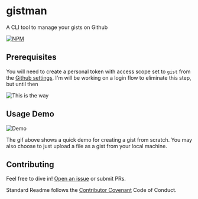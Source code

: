 # gistman

A CLI tool to manage your gists on Github

[![NPM](https://nodei.co/npm/gistman.png?compact=true)](https://npmjs.org/package/gistman)

## Prerequisites

You will need to create a personal token with access scope set to `gist` from the [Github settings](https://github.com/settings/tokens/new). I'm will be working on a login flow to eliminate this step, but until then

![This is the way](https://media1.tenor.com/images/7a006a207acb85cd7a2eecc937939660/tenor.gif?itemid=15639793)

## Usage Demo

![Demo](https://j.gifs.com/QnQjYZ.gif)

The gif above shows a quick demo for creating a gist from scratch. You may also choose to just upload a file as a gist from your local machine.

## Contributing

Feel free to dive in! [Open an issue](https://github.com/thediggu/gistman/issues/new/choose) or submit PRs.

Standard Readme follows the [Contributor Covenant](http://contributor-covenant.org/version/1/3/0/) Code of Conduct.
